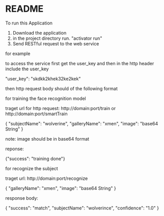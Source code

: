 # README #

To run this Application

1) Download the application
2) in the project directory run. "activator run"
3) Send RESTful request to the web service


for example

to access the service first get the user_key and then in the http header include the user_key 

"user_key": "skdkk2khek32ke2kek"

then http request body should of the following format

for training the face recognition model

traget url for http request: http://domain:port/train or http://domain:port/smartTrain

{
"subjectName": "wolverine",
"galleryName": "xmen",
"image": "base64 String"
}

note: image should be in base64 format

reponse:

{"success": "training done"}


for recognize the subject

traget url: http://domain:port/recognize

{
"galleryName": "xmen",
"image": "base64 String"
}

response body:

{
"success": "match", 
"subjectName": "wolverince", 
"confidence": "1.0"
} 

